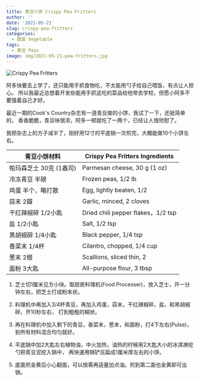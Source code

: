 ```yaml
---
title: 青豆小饼 Crispy Pea Fritters
author: ''
date: '2021-05-21'
slug: crispy-pea-fritters
categories:
  - 蔬菜 Vegetable
tags:
  - 青豆 Peas
image: img/2021-05-21-pea-fritters.jpg
---
```


![Crispy Pea Fritters](/img/2021-05-21-pea-fritters.jpg)

阿多快要去上学了，还只能用手抓食物吃，不太能用勺子给自己喂饭，有点让人担心。
所以我最近总想着开发些能用手抓这吃的菜品给他带去学校，但愿小阿多不要饿着自己才好。

最近一期的Cook's Country杂志有一道青豆做的小饼，我试了一下，还挺简单的，
香香脆脆，青豆味很浓，阿多一顿就吃了一两个，已经让人很欣慰了。

我把杂志上的方子减半了，刚好用12寸的平底锅一次煎完，大概能做10个小饼左右。

|青豆小饼材料                           |Crispy Pea Fritters Ingredients            |
|---------------------------------------|-------------------------|
|帕玛森芝士 30克 (1盎司)                |Parmesan cheese, 30 g (1 oz)            |
|冷冻青豆 半磅                          |Frozen peas, 1/2 lb            |
|鸡蛋 半个，略打散                             |Egg, lightly beaten, 1/2            |
|蒜末 2瓣                               |Garlic, minced, 2 cloves           |
|干红辣椒碎 1/2小匙                     |Dried chili pepper flakes，1/2 tsp|
|盐 1/2小匙                             |Salt, 1/2 tsp              |
|黑胡椒碎 1/4小匙                       |Black pepper, 1/4 tsp              |
|香菜末 1/4杯                           |Cilantro, chopped, 1/4 cup  |
|葱末 2根                               |Scallions, sliced thin, 2  |
|面粉 3大匙                             |All-purpose flour, 3 tbsp  |

1. 芝士切1厘米见方小块。取厨房料理机(Food Processer)，放入芝士，开一分钟左右，把芝士打成粉末状。

2. 料理机中再加入3/4杯青豆，再加入鸡蛋，蒜末，干红辣椒碎，盐，和黑胡椒碎，开10秒左右，
打到粗粗的糊状。

3. 再在料理机中加入剩下的青豆，香菜末，葱末，和面粉，打4下左右(Pulse)，到所有材料混合均匀就好。

4. 平底锅中加2大匙左右植物油，中火加热，油热的时候用2大匙大小的冰淇淋挖勺把青豆泥挖入锅中，
再快速用锅铲压扁成1厘米厚左右的小饼。

5. 底面煎金黄后小心翻面，可以按需再适量加点油。煎到第二面也金黄即可出锅。